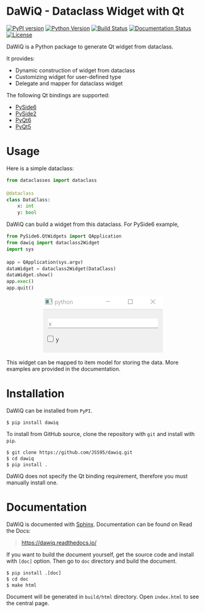 # DaWiQ - Dataclass Widget with Qt

[![PyPI version](https://badge.fury.io/py/DaWiQ.svg)](https://badge.fury.io/py/DaWiQ)
[![Python Version](https://img.shields.io/pypi/pyversions/dawiq)](https://pypi.org/project/dawiq/)
[![Build Status](https://github.com/JSS95/dawiq/actions/workflows/ci.yml/badge.svg)](https://github.com/JSS95/dawiq/actions/workflows/ci.yml)
[![Documentation Status](https://readthedocs.org/projects/dawiq/badge/?version=latest)](https://dawiq.readthedocs.io/en/latest/?badge=latest)
[![License](https://img.shields.io/github/license/JSS95/dawiq)](https://github.com/JSS95/dawiq/blob/master/LICENSE)

DaWiQ is a Python package to generate Qt widget from dataclass.

It provides:
- Dynamic construction of widget from dataclass
- Customizing widget for user-defined type
- Delegate and mapper for dataclass widget

The following Qt bindings are supported:
- [PySide6](https://pypi.org/project/PySide6/)
- [PySide2](https://pypi.org/project/PySide2/)
- [PyQt6](https://pypi.org/project/PyQt6/)
- [PyQt5](https://pypi.org/project/PyQt5/)

# Usage

Here is a simple dataclass:

```python
from dataclasses import dataclass

@dataclass
class DataClass:
    x: int
    y: bool
```

DaWiQ can build a widget from this dataclass. For PySide6 example,

```python
from PySide6.QtWidgets import QApplication
from dawiq import dataclass2Widget
import sys

app = QApplication(sys.argv)
dataWidget = dataclass2Widget(DataClass)
dataWidget.show()
app.exec()
app.quit()
```

<div align="center">
  <img src="https://github.com/JSS95/dawiq/raw/master/doc/source/_images/widget-example.jpg"/><br>
</div>

This widget can be mapped to item model for storing the data.
More examples are provided in the documentation.

# Installation

DaWiQ can be installed from `PyPI`.

```
$ pip install dawiq
```

To install from GitHub source, clone the repository with `git` and install with `pip`.

```
$ git clone https://github.com/JSS95/dawiq.git
$ cd dawiq
$ pip install .
```

DaWiQ does not specify the Qt binding requirement, therefore you must manually install one.

# Documentation

DaWiQ is documented with [Sphinx](https://pypi.org/project/Sphinx/). Documentation can be found on Read the Docs:

> https://dawiq.readthedocs.io/

If you want to build the document yourself, get the source code and install with `[doc]` option.
Then go to `doc` directory and build the document.

```
$ pip install .[doc]
$ cd doc
$ make html
```

Document will be generated in `build/html` directory. Open `index.html` to see the central page.
